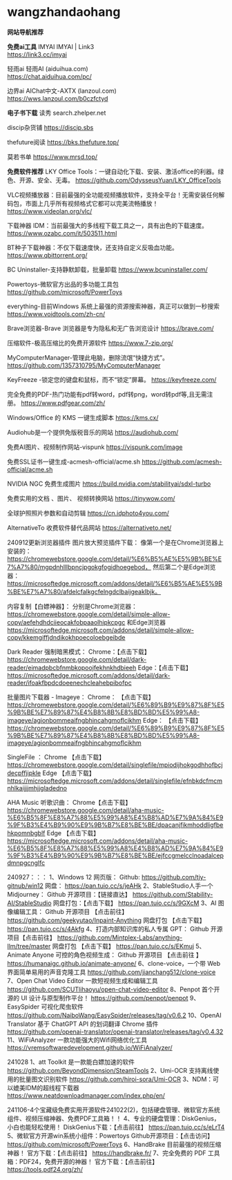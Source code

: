 # wangzhandaohang
**网站导航推荐**

**免费ai工具**
IMYAI
IMYAI | Link3    
https://link3.cc/imyai

轻雨ai
轻雨AI (aiduihua.com)     
https://chat.aiduihua.com/pc/

边界ai
AIChat中文-AXTX (lanzoul.com)    
https://wws.lanzoul.com/b0czfctyd




**电子书下载**
读秀
search.zhelper.net

discip杂货铺
https://discip.sbs

thefuture阅读
https://bks.thefuture.top/

莫若书单
https://www.mrsd.top/



**免费软件推荐**
LKY Office Tools：一键自动化下载、安装、激活office的利器。绿色、开源、安全、无毒。
https://github.com/OdysseusYuan/LKY_OfficeTools

VLC视频播放器：目前最强的全功能视频播放软件，支持全平台！无需安装任何解码包，市面上几乎所有视频格式它都可以完美流畅播放！
https://www.videolan.org/vlc/

下载神器 IDM：当前最强大的多线程下载工具之一，具有出色的下载速度。
https://www.ozabc.com/it/503511.html

BT种子下载神器：不仅下载速度快，还支持自定义反吸血功能。
https://www.qbittorrent.org/

BC Uninstaller-支持静默卸载，批量卸载
https://www.bcuninstaller.com/

Powertoys-微软官方出品的多功能工具包
https://github.com/microsoft/PowerToys

everything-目前Windows 系统上最强的资源搜索神器，真正可以做到一秒搜索
https://www.voidtools.com/zh-cn/

Brave浏览器-Brave 浏览器是专为隐私和无广告浏览设计
https://brave.com/

压缩软件-极高压缩比的免费开源软件
https://www.7-zip.org/

MyComputerManager-管理此电脑，删除流氓“快捷方式”。
https://github.com/1357310795/MyComputerManager

KeyFreeze -锁定您的键盘和鼠标，而不“锁定”屏幕。
https://keyfreeze.com/

完全免费的PDF-热门功能有pdf转word，pdf转png，word转pdf等,且无需注册。
https://www.pdfgear.com/zh/

Windows/Office 的 KMS 一键生成脚本 
  https://kms.cx/
  
Audiohub是一个提供免版税音乐的网站 
  https://audiohub.com/
  
免费AI图片、视频制作网站-vispunk
  https://vispunk.com/image
  
免费SSL证书一键生成-acmesh-official/acme.sh
  https://github.com/acmesh-official/acme.sh

  NVIDIA NGC 免费生成图片
https://build.nvidia.com/stabilityai/sdxl-turbo

免费实用的文档 、图片、 视频转换网站
https://tinywow.com/


全球护照照片参数和自动剪辑
https://cn.idphoto4you.com/

AlternativeTo 收费软件替代品网站
https://alternativeto.net/

240912更新浏览器插件
图片放大预览插件下载：
像第一个是在Chrome浏览器上安装的：https://chromewebstore.google.com/detail/%E6%B5%AE%E5%9B%BE%E7%A7%80/mgpdnhlllbpncjpgokgfogidhoegebod，
然后第二个是Edge浏览器：https://microsoftedge.microsoft.com/addons/detail/%E6%B5%AE%E5%9B%BE%E7%A7%80/afdelcfalkgcfelngdclbaijgeaklbjk。

内容复制【白嫖神器】：
分别是Chrome浏览器：
https://chromewebstore.google.com/detail/simple-allow-copy/aefehdhdciieocakfobpaaolhipkcpgc
和Edge浏览器
https://microsoftedge.microsoft.com/addons/detail/simple-allow-copy/kkemgiffjdndikokhpoecoloebgeibde

Dark Reader 强制暗黑模式：
Chrome：【点击下载】
https://chromewebstore.google.com/detail/dark-reader/eimadpbcbfnmbkopoojfekhnkhdbieeh
Edge：【点击下载】
https://microsoftedge.microsoft.com/addons/detail/dark-reader/ifoakfbpdcdoeenechcleahebpibofpc

批量图片下载器 - Imageye：
Chrome： 【点击下载】
https://chromewebstore.google.com/detail/%E6%89%B9%E9%87%8F%E5%9B%BE%E7%89%87%E4%B8%8B%E8%BD%BD%E5%99%A8-imageye/agionbommeaifngbhincahgmoflcikhm
Edge： 【点击下载】
https://chromewebstore.google.com/detail/%E6%89%B9%E9%87%8F%E5%9B%BE%E7%89%87%E4%B8%8B%E8%BD%BD%E5%99%A8-imageye/agionbommeaifngbhincahgmoflcikhm

SingleFile ：
Chrome 【点击下载】
https://chromewebstore.google.com/detail/singlefile/mpiodijhokgodhhofbcjdecpffjipkle
Edge 【点击下载】
https://microsoftedge.microsoft.com/addons/detail/singlefile/efnbkdcfmcmnhlkaijjjmhjjgladedno

AHA Music 听歌识曲：
Chrome【点击下载】
https://chromewebstore.google.com/detail/aha-music-%E6%B5%8F%E8%A7%88%E5%99%A8%E4%B8%AD%E7%9A%84%E9%9F%B3%E4%B9%90%E9%9B%B7%E8%BE%BE/dpacanjfikmhoddligfbehkpomnbgblf
Edge 【点击下载】
https://microsoftedge.microsoft.com/addons/detail/aha-music-%E6%B5%8F%E8%A7%88%E5%99%A8%E4%B8%AD%E7%9A%84%E9%9F%B3%E4%B9%90%E9%9B%B7%E8%BE%BE/ejfccgmelcclnoadalcepdmnpgcnglfc

240927：：：
1、Windows 12 网页版： 
Github:
https://github.com/tjy-gitnub/win12
网盘：
https://pan.tuio.cc/s/jeAHk
2、StableStudio人手一个 Midjourney：
Github 开源项目：【链接直达】
https://github.com/Stability-AI/StableStudio
网盘打包：【点击下载】
https://pan.tuio.cc/s/9GXcM
3、AI 图像编辑工具：
Github 开源项目 【点击前往】
https://github.com/geekyutao/Inpaint-Anything
网盘打包 【点击下载】
https://pan.tuio.cc/s/4Akfg
4、打造内部知识库的私人专属 GPT：
Github 开源项目【点击前往】
https://github.com/Mintplex-Labs/anything-llm/tree/master
网盘打包 【点击下载】
https://pan.tuio.cc/s/EKmuj
5、Animate Anyone 可控的角色视频生成：
Github 开源项目 【点击前往 】
https://humanaigc.github.io/animate-anyone/
6、clone-voice，一个带 Web 界面简单易用的声音克隆工具
https://github.com/jianchang512/clone-voice
7、Open Chat Video Editor 一款短视频生成和编辑工具
https://github.com/SCUTlihaoyu/open-chat-video-editor
8、Penpot 首个开源的 UI 设计与原型制作平台！
https://github.com/penpot/penpot
9、EasySpider 可视化爬虫软件
https://github.com/NaiboWang/EasySpider/releases/tag/v0.6.2
10、OpenAI Translator 基于 ChatGPT API 的划词翻译 Chrome 插件
https://github.com/openai-translator/openai-translator/releases/tag/v0.4.32
11、WiFiAnalyzer 一款功能强大的Wifi网络优化工具
https://vremsoftwaredevelopment.github.io/WiFiAnalyzer/

241028
1、att Toolkit 是一款能白嫖加速的软件
https://github.com/BeyondDimension/SteamTools
2、Umi-OCR 支持离线使用的批量图文识别软件
https://github.com/hiroi-sora/Umi-OCR
3、NDM：可以媲美IDM的超线程下载器
https://www.neatdownloadmanager.com/index.php/en/


241106-4个宝藏级免费实用开源软件241022(2)，包括硬盘管理、微软官方系统组件、视频压缩神器、免费PDF工具箱！！
4、专业的硬盘管理：DiskGenius，小白也能轻松使用！
DiskGenius下载：【点击前往】
https://pan.tuio.cc/s/eLrT4
5、微软官方开源win系统小组件：Powertoys
Github开源项目：【点击访问】
https://github.com/microsoft/PowerToys
6、HandBrake 目前最强的视频压缩神器！
官方下载：【点击前往】
https://handbrake.fr/
7、完全免费的 PDF 工具箱：PDF24，免费开源的神器！
官方下载：【点击前往】
https://tools.pdf24.org/zh/

